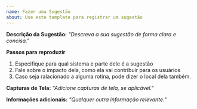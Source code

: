 ```yaml
---
name: Fazer uma Sugestão
about: Use este template para registrar um sugestão
---
```


**Descrição da Sugestão:** *"Descreva a sua sugestão de forma clara e concisa."*

**Passos para reproduzir** 
1. Especifique para qual sistema e parte dele é a sugestão
2. Fale sobre o impacto dela, como ela vai contribuir para os usuários
3. Caso seja ralacionado a alguma rotina, pode dizer o local dela também.

**Capturas de Tela:** *"Adicione capturas de tela, se aplicável."*

**Informações adicionais:** *"Qualquer outra informação relevante."*

